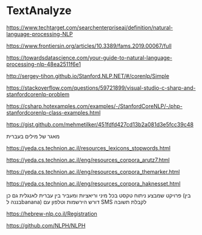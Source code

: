 # TextAnalyze



https://www.techtarget.com/searchenterpriseai/definition/natural-language-processing-NLP



https://www.frontiersin.org/articles/10.3389/fams.2019.00067/full

https://towardsdatascience.com/your-guide-to-natural-language-processing-nlp-48ea2511f6e1



http://sergey-tihon.github.io/Stanford.NLP.NET/#/corenlp/Simple

https://stackoverflow.com/questions/59721899/visual-studio-c-sharp-and-stanfordcorenlp-problem

https://csharp.hotexamples.com/examples/-/StanfordCoreNLP/-/php-stanfordcorenlp-class-examples.html

https://gist.github.com/mehmetilker/451fdfd427cd13b2a081d3e5fcc39c48

מאגר של מילים בעברית

https://yeda.cs.technion.ac.il/resources_lexicons_stopwords.html

https://yeda.cs.technion.ac.il/eng/resources_corpora_arutz7.html

https://yeda.cs.technion.ac.il/eng/resources_corpora_themarker.html

https://yeda.cs.technion.ac.il/eng/resources_corpora_haknesset.html


פרויקט שמבצע ניתוח טקסט בכל מיני וריאציות ומעביר בין עברית לאנגלית גם כן (בין בננה לbanana) דורש הירשמות וטלפון עם SMS לקבלת תשובה

https://hebrew-nlp.co.il/Registration

https://github.com/NLPH/NLPH

